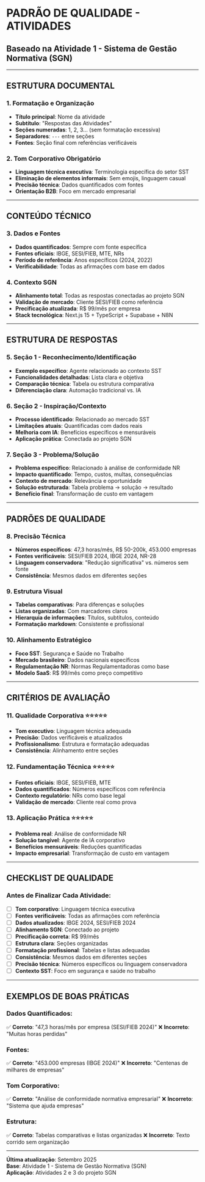 # PADRÃO DE QUALIDADE - ATIVIDADES
## Baseado na Atividade 1 - Sistema de Gestão Normativa (SGN)

---

## ESTRUTURA DOCUMENTAL

### **1. Formatação e Organização**
- **Título principal**: Nome da atividade
- **Subtítulo**: "Respostas das Atividades"
- **Seções numeradas**: 1, 2, 3... (sem formatação excessiva)
- **Separadores**: `---` entre seções
- **Fontes**: Seção final com referências verificáveis

### **2. Tom Corporativo Obrigatório**
- **Linguagem técnica executiva**: Terminologia específica do setor SST
- **Eliminação de elementos informais**: Sem emojis, linguagem casual
- **Precisão técnica**: Dados quantificados com fontes
- **Orientação B2B**: Foco em mercado empresarial

---

## CONTEÚDO TÉCNICO

### **3. Dados e Fontes**
- **Dados quantificados**: Sempre com fonte específica
- **Fontes oficiais**: IBGE, SESI/FIEB, MTE, NRs
- **Período de referência**: Anos específicos (2024, 2022)
- **Verificabilidade**: Todas as afirmações com base em dados

### **4. Contexto SGN**
- **Alinhamento total**: Todas as respostas conectadas ao projeto SGN
- **Validação de mercado**: Cliente SESI/FIEB como referência
- **Precificação atualizada**: R$ 99/mês por empresa
- **Stack tecnológica**: Next.js 15 + TypeScript + Supabase + N8N

---

## ESTRUTURA DE RESPOSTAS

### **5. Seção 1 - Reconhecimento/Identificação**
- **Exemplo específico**: Agente relacionado ao contexto SST
- **Funcionalidades detalhadas**: Lista clara e objetiva
- **Comparação técnica**: Tabela ou estrutura comparativa
- **Diferenciação clara**: Automação tradicional vs. IA

### **6. Seção 2 - Inspiração/Contexto**
- **Processo identificado**: Relacionado ao mercado SST
- **Limitações atuais**: Quantificadas com dados reais
- **Melhoria com IA**: Benefícios específicos e mensuráveis
- **Aplicação prática**: Conectada ao projeto SGN

### **7. Seção 3 - Problema/Solução**
- **Problema específico**: Relacionado à análise de conformidade NR
- **Impacto quantificado**: Tempo, custos, multas, consequências
- **Contexto de mercado**: Relevância e oportunidade
- **Solução estruturada**: Tabela problema → solução → resultado
- **Benefício final**: Transformação de custo em vantagem

---

## PADRÕES DE QUALIDADE

### **8. Precisão Técnica**
- **Números específicos**: 47,3 horas/mês, R$ 50-200k, 453.000 empresas
- **Fontes verificáveis**: SESI/FIEB 2024, IBGE 2024, NR-28
- **Linguagem conservadora**: "Redução significativa" vs. números sem fonte
- **Consistência**: Mesmos dados em diferentes seções

### **9. Estrutura Visual**
- **Tabelas comparativas**: Para diferenças e soluções
- **Listas organizadas**: Com marcadores claros
- **Hierarquia de informações**: Títulos, subtítulos, conteúdo
- **Formatação markdown**: Consistente e profissional

### **10. Alinhamento Estratégico**
- **Foco SST**: Segurança e Saúde no Trabalho
- **Mercado brasileiro**: Dados nacionais específicos
- **Regulamentação NR**: Normas Regulamentadoras como base
- **Modelo SaaS**: R$ 99/mês como preço competitivo

---

## CRITÉRIOS DE AVALIAÇÃO

### **11. Qualidade Corporativa** ⭐⭐⭐⭐⭐
- **Tom executivo**: Linguagem técnica adequada
- **Precisão**: Dados verificáveis e atualizados
- **Profissionalismo**: Estrutura e formatação adequadas
- **Consistência**: Alinhamento entre seções

### **12. Fundamentação Técnica** ⭐⭐⭐⭐⭐
- **Fontes oficiais**: IBGE, SESI/FIEB, MTE
- **Dados quantificados**: Números específicos com referência
- **Contexto regulatório**: NRs como base legal
- **Validação de mercado**: Cliente real como prova

### **13. Aplicação Prática** ⭐⭐⭐⭐⭐
- **Problema real**: Análise de conformidade NR
- **Solução tangível**: Agente de IA corporativo
- **Benefícios mensuráveis**: Reduções quantificadas
- **Impacto empresarial**: Transformação de custo em vantagem

---

## CHECKLIST DE QUALIDADE

### **Antes de Finalizar Cada Atividade:**
- [ ] **Tom corporativo**: Linguagem técnica executiva
- [ ] **Fontes verificáveis**: Todas as afirmações com referência
- [ ] **Dados atualizados**: IBGE 2024, SESI/FIEB 2024
- [ ] **Alinhamento SGN**: Conectado ao projeto
- [ ] **Precificação correta**: R$ 99/mês
- [ ] **Estrutura clara**: Seções organizadas
- [ ] **Formatação profissional**: Tabelas e listas adequadas
- [ ] **Consistência**: Mesmos dados em diferentes seções
- [ ] **Precisão técnica**: Números específicos ou linguagem conservadora
- [ ] **Contexto SST**: Foco em segurança e saúde no trabalho

---

## EXEMPLOS DE BOAS PRÁTICAS

### **Dados Quantificados:**
✅ **Correto**: "47,3 horas/mês por empresa (SESI/FIEB 2024)"
❌ **Incorreto**: "Muitas horas perdidas"

### **Fontes:**
✅ **Correto**: "453.000 empresas (IBGE 2024)"
❌ **Incorreto**: "Centenas de milhares de empresas"

### **Tom Corporativo:**
✅ **Correto**: "Análise de conformidade normativa empresarial"
❌ **Incorreto**: "Sistema que ajuda empresas"

### **Estrutura:**
✅ **Correto**: Tabelas comparativas e listas organizadas
❌ **Incorreto**: Texto corrido sem organização

---

**Última atualização**: Setembro 2025  
**Base**: Atividade 1 - Sistema de Gestão Normativa (SGN)  
**Aplicação**: Atividades 2 e 3 do projeto SGN
